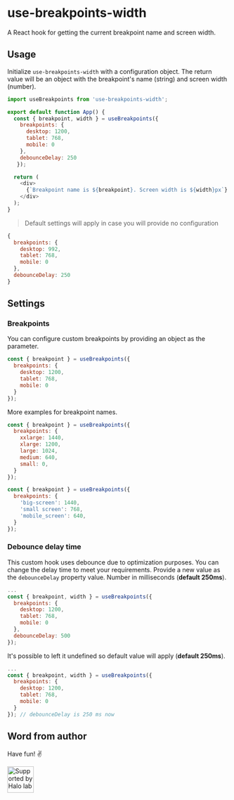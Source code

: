 # use-breakpoints-width

A React hook for getting the current breakpoint name and screen width.   

## Usage 
Initialize `use-breakpoints-width` with a configuration object. The return value will be an object with the breakpoint's name (string) and screen width (number). 

```js
import useBreakpoints from 'use-breakpoints-width';

export default function App() {
  const { breakpoint, width } = useBreakpoints({ 
    breakpoints: {
      desktop: 1200,
      tablet: 768,
      mobile: 0
    },
    debounceDelay: 250
   });

  return (
    <div>
      {`Breakpoint name is ${breakpoint}. Screen width is ${width}px`}
    </div>
  );
}
```

> Default settings will apply in case you will provide no configuration

```js
{ 
  breakpoints: {
    desktop: 992,
    tablet: 768,
    mobile: 0
  },
  debounceDelay: 250
}
```
## Settings

### Breakpoints

You can configure custom breakpoints by providing an object as the parameter.

```js
const { breakpoint } = useBreakpoints({ 
  breakpoints: {
    desktop: 1200,
    tablet: 768,
    mobile: 0
  }
});
```
More examples for breakpoint names.
```js
const { breakpoint } = useBreakpoints({ 
  breakpoints: {
    xxlarge: 1440,
    xlarge: 1200,
    large: 1024,
    medium: 640,
    small: 0,
  }
});
```

```js
const { breakpoint } = useBreakpoints({ 
  breakpoints: {
    'big-screen': 1440,
    'small screen': 768,
    'mobile_screen': 640,
  }
});
```

### Debounce delay time

This custom hook uses debounce due to optimization purposes. You can change the delay time to meet your requirements. Provide a new value as the `debounceDelay` property value. Number in milliseconds (**default 250ms**).

```js
...
const { breakpoint, width } = useBreakpoints({ 
  breakpoints: {
    desktop: 1200,
    tablet: 768,
    mobile: 0
  },
  debounceDelay: 500
});
```
It's possible to left it undefined so default value will apply (**default 250ms**).  
```js
...
const { breakpoint, width } = useBreakpoints({ 
  breakpoints: {
    desktop: 1200,
    tablet: 768,
    mobile: 0
  }
}); // debounceDelay is 250 ms now
```

## Word from author

Have fun! ✌️

<a href="https://www.halo-lab.com/?utm_source=github">
  <img src="https://dgestran.sirv.com/Images/supported-by-halolab.png" alt="Supported by Halo lab" height="60">
</a>
